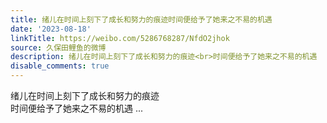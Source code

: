```yaml
---
title: 绪儿在时间上刻下了成长和努力的痕迹时间便给予了她来之不易的机遇
date: '2023-08-18'
linkTitle: https://weibo.com/5286768287/NfdO2jhok
source: 久保田鲤鱼的微博
description: 绪儿在时间上刻下了成长和努力的痕迹<br>时间便给予了她来之不易的机遇  ...
disable_comments: true
---
```

绪儿在时间上刻下了成长和努力的痕迹<br>时间便给予了她来之不易的机遇  ...